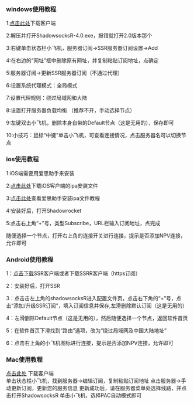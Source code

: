 ### windows使用教程

1:[点击此处](http://dixssr.tk/Proxy/ShadowsocksR/Windows/ShadowsocksR-win-4.9.0.zip)下载客户端

2:解压并打开ShadowsocksR-4.0.exe，报错就打开2.0版本那个

3:右键单击状态栏小飞机，服务器订阅->SSR服务器订阅设置->Add

4:在右边的“网址”框中删除原有网址，并复制粘贴订阅地址，点确定

5:服务器订阅->更新SSR服务器订阅（不通过代理）

6:设置系统代理模式：全局模式

7:设置代理规则：绕过局域网和大陆

8:设置打开服务器负载均衡 （推荐不开，手动选择节点）

9:左键双击小飞机，删除本身自带的Default节点（这是无用的），保存即可

10:小技巧：鼠标“中键”单击小飞机，可查看连接情况，点击服务器名可以切换节点

### ios使用教程

1:iOS端需要用爱思助手来安装

2:[点击此处](https://rss.myssr.club/downloads/Shadowrocket_2.1.12.ipa)下载iOS客户端的ipa安装文件

3:[点击此处](https://www.i4.cn/news_detail_3339.html)查看爱思助手安装ipa文件教程

4:安装好后，打开Shadowrocket

5:点击右上角“+”号，类型Subscribe，URL栏输入订阅地址，点完成

  随便选择一个节点，打开右上角的连接开关进行连接，提示是否添加NPV连接，允许即可
  
### Android使用教程
1：[点击下载](https://yadi.sk/d/NixhpUFc3aenzM)SSR客户端或者下载SSRR客户端（https订阅）

2：安装好后，打开SSR

3：点击击左上角的shadowsocksR进入配置文件页，点击右下角的“+”号，点击“添加/升级SSR订阅”，填入订阅信息并保存,左滑删除默认订阅（这是无用的）

4：左滑删除Default节点（这是无用的），然后随便选择一个节点，返回软件首页

5：在软件首页下滑找到“路由”选项，改为“绕过局域网及中国大陆地址”

6：点击右上角的小飞机图标进行连接，提示是否添加NPV连接，允许即可

### Mac使用教程
[点击此处](https://www.lanzous.com/i131n1e)   下载客户端                    
单击状态栏小飞机，找到服务器->编辑订阅，复制粘贴订阅地址
点击服务器->手动更新订阅，更新您的服务信息
更新成功后，请在服务器菜单处选择线路，并点击打开ShadowsocksR
单击小飞机，选择PAC自动模式即可
